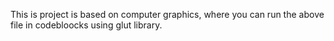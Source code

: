 This is project is based on computer graphics, where you can run the above file in codebloocks using glut library.
